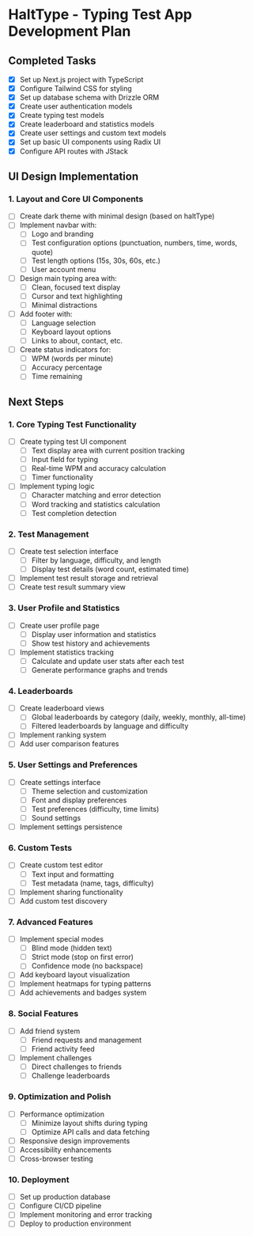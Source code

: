 # HaltType - Typing Test App Development Plan

## Completed Tasks

- [x] Set up Next.js project with TypeScript
- [x] Configure Tailwind CSS for styling
- [x] Set up database schema with Drizzle ORM
- [x] Create user authentication models
- [x] Create typing test models
- [x] Create leaderboard and statistics models
- [x] Create user settings and custom text models
- [x] Set up basic UI components using Radix UI
- [x] Configure API routes with JStack

## UI Design Implementation

### 1. Layout and Core UI Components
- [ ] Create dark theme with minimal design (based on haltType)
- [ ] Implement navbar with:
  - [ ] Logo and branding
  - [ ] Test configuration options (punctuation, numbers, time, words, quote)
  - [ ] Test length options (15s, 30s, 60s, etc.)
  - [ ] User account menu
- [ ] Design main typing area with:
  - [ ] Clean, focused text display
  - [ ] Cursor and text highlighting
  - [ ] Minimal distractions
- [ ] Add footer with:
  - [ ] Language selection
  - [ ] Keyboard layout options
  - [ ] Links to about, contact, etc.
- [ ] Create status indicators for:
  - [ ] WPM (words per minute)
  - [ ] Accuracy percentage
  - [ ] Time remaining

## Next Steps

### 1. Core Typing Test Functionality
- [ ] Create typing test UI component
  - [ ] Text display area with current position tracking
  - [ ] Input field for typing
  - [ ] Real-time WPM and accuracy calculation
  - [ ] Timer functionality
- [ ] Implement typing logic
  - [ ] Character matching and error detection
  - [ ] Word tracking and statistics calculation
  - [ ] Test completion detection

### 2. Test Management
- [ ] Create test selection interface
  - [ ] Filter by language, difficulty, and length
  - [ ] Display test details (word count, estimated time)
- [ ] Implement test result storage and retrieval
- [ ] Create test result summary view

### 3. User Profile and Statistics
- [ ] Create user profile page
  - [ ] Display user information and statistics
  - [ ] Show test history and achievements
- [ ] Implement statistics tracking
  - [ ] Calculate and update user stats after each test
  - [ ] Generate performance graphs and trends

### 4. Leaderboards
- [ ] Create leaderboard views
  - [ ] Global leaderboards by category (daily, weekly, monthly, all-time)
  - [ ] Filtered leaderboards by language and difficulty
- [ ] Implement ranking system
- [ ] Add user comparison features

### 5. User Settings and Preferences
- [ ] Create settings interface
  - [ ] Theme selection and customization
  - [ ] Font and display preferences
  - [ ] Test preferences (difficulty, time limits)
  - [ ] Sound settings
- [ ] Implement settings persistence

### 6. Custom Tests
- [ ] Create custom test editor
  - [ ] Text input and formatting
  - [ ] Test metadata (name, tags, difficulty)
- [ ] Implement sharing functionality
- [ ] Add custom test discovery

### 7. Advanced Features
- [ ] Implement special modes
  - [ ] Blind mode (hidden text)
  - [ ] Strict mode (stop on first error)
  - [ ] Confidence mode (no backspace)
- [ ] Add keyboard layout visualization
- [ ] Implement heatmaps for typing patterns
- [ ] Add achievements and badges system

### 8. Social Features
- [ ] Add friend system
  - [ ] Friend requests and management
  - [ ] Friend activity feed
- [ ] Implement challenges
  - [ ] Direct challenges to friends
  - [ ] Challenge leaderboards

### 9. Optimization and Polish
- [ ] Performance optimization
  - [ ] Minimize layout shifts during typing
  - [ ] Optimize API calls and data fetching
- [ ] Responsive design improvements
- [ ] Accessibility enhancements
- [ ] Cross-browser testing

### 10. Deployment
- [ ] Set up production database
- [ ] Configure CI/CD pipeline
- [ ] Implement monitoring and error tracking
- [ ] Deploy to production environment